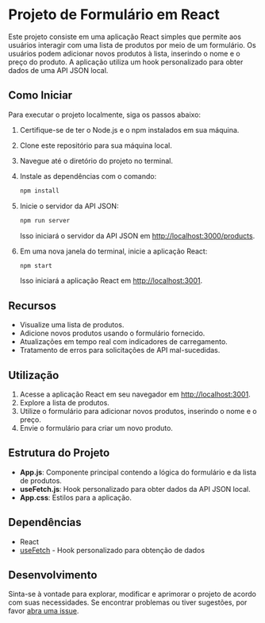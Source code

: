 # Projeto de Formulário em React

Este projeto consiste em uma aplicação React simples que permite aos usuários interagir com uma lista de produtos por meio de um formulário. Os usuários podem adicionar novos produtos à lista, inserindo o nome e o preço do produto. A aplicação utiliza um hook personalizado para obter dados de uma API JSON local.

## Como Iniciar

Para executar o projeto localmente, siga os passos abaixo:

1. Certifique-se de ter o Node.js e o npm instalados em sua máquina.
2. Clone este repositório para sua máquina local.
3. Navegue até o diretório do projeto no terminal.
4. Instale as dependências com o comando:

   ```bash
   npm install
   ```

5. Inicie o servidor da API JSON:

   ```bash
   npm run server
   ```

   Isso iniciará o servidor da API JSON em [http://localhost:3000/products](http://localhost:3000/products).

6. Em uma nova janela do terminal, inicie a aplicação React:

   ```bash
   npm start
   ```

   Isso iniciará a aplicação React em [http://localhost:3001](http://localhost:3001).

## Recursos

- Visualize uma lista de produtos.
- Adicione novos produtos usando o formulário fornecido.
- Atualizações em tempo real com indicadores de carregamento.
- Tratamento de erros para solicitações de API mal-sucedidas.

## Utilização

1. Acesse a aplicação React em seu navegador em [http://localhost:3001](http://localhost:3001).
2. Explore a lista de produtos.
3. Utilize o formulário para adicionar novos produtos, inserindo o nome e o preço.
4. Envie o formulário para criar um novo produto.

## Estrutura do Projeto

- **App.js**: Componente principal contendo a lógica do formulário e da lista de produtos.
- **useFetch.js**: Hook personalizado para obter dados da API JSON local.
- **App.css**: Estilos para a aplicação.

## Dependências

- React
- [useFetch](./src/hook/useFetch.js) - Hook personalizado para obtenção de dados

## Desenvolvimento

Sinta-se à vontade para explorar, modificar e aprimorar o projeto de acordo com suas necessidades. Se encontrar problemas ou tiver sugestões, por favor [abra uma issue](https://github.com/seu-nome/seu-repositorio/issues).
